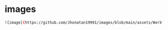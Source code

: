 # images

```bash
![image](https://github.com/Jhonatan19991/images/blob/main/assets/Workflow3.png)
```
